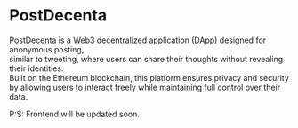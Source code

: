 # PostDecenta </br>
PostDecenta is a Web3 decentralized application (DApp) designed for anonymous posting, </br>
similar to tweeting, where users can share their thoughts without revealing their identities. </br>
Built on the Ethereum blockchain, this platform ensures privacy and security by allowing users to interact freely while maintaining full control over their data.

P:S: Frontend will be updated soon.
